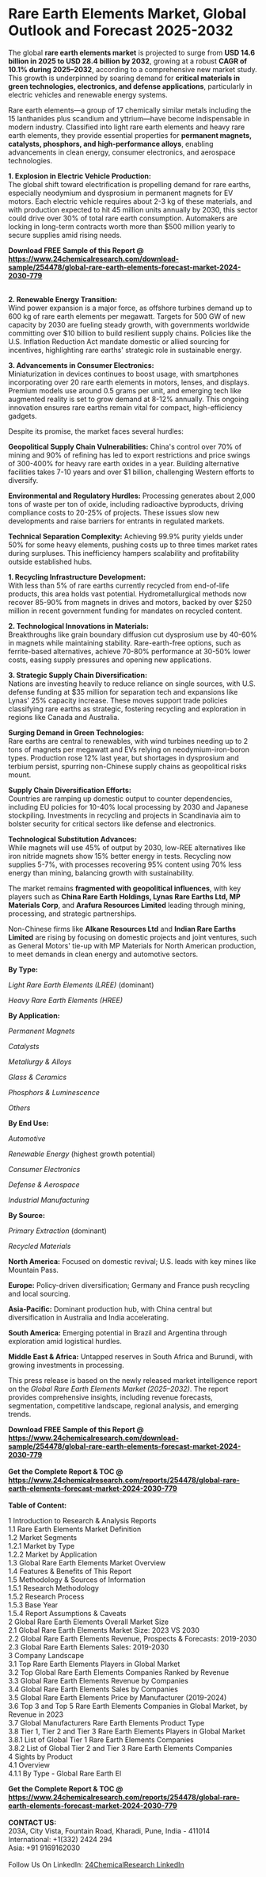 <h1>Rare Earth Elements Market, Global Outlook and Forecast 2025-2032</h1><p>The global <strong>rare earth elements market</strong> is projected to surge from <strong>USD 14.6 billion in 2025 to USD 28.4 billion by 2032</strong>, growing at a robust <strong>CAGR of 10.1% during 2025–2032</strong>, according to a comprehensive new market study. This growth is underpinned by soaring demand for <strong>critical materials in green technologies, electronics, and defense applications</strong>, particularly in electric vehicles and renewable energy systems.</p><p>Rare earth elements—a group of 17 chemically similar metals including the 15 lanthanides plus scandium and yttrium—have become indispensable in modern industry. Classified into light rare earth elements and heavy rare earth elements, they provide essential properties for <strong>permanent magnets, catalysts, phosphors, and high-performance alloys</strong>, enabling advancements in clean energy, consumer electronics, and aerospace technologies.</p><p><strong>1. Explosion in Electric Vehicle Production:</strong><br>
The global shift toward electrification is propelling demand for rare earths, especially neodymium and dysprosium in permanent magnets for EV motors. Each electric vehicle requires about 2-3 kg of these materials, and with production expected to hit 45 million units annually by 2030, this sector could drive over 30% of total rare earth consumption. Automakers are locking in long-term contracts worth more than $500 million yearly to secure supplies amid rising needs.</p><div><b>Download FREE Sample of this Report @ 
            <a href="https://www.24chemicalresearch.com/download-sample/254478/global-rare-earth-elements-forecast-market-2024-2030-779">
            https://www.24chemicalresearch.com/download-sample/254478/global-rare-earth-elements-forecast-market-2024-2030-779</a></b></div><br><p><strong>2. Renewable Energy Transition:</strong><br>
Wind power expansion is a major force, as offshore turbines demand up to 600 kg of rare earth elements per megawatt. Targets for 500 GW of new capacity by 2030 are fueling steady growth, with governments worldwide committing over $10 billion to build resilient supply chains. Policies like the U.S. Inflation Reduction Act mandate domestic or allied sourcing for incentives, highlighting rare earths' strategic role in sustainable energy.</p><p><strong>3. Advancements in Consumer Electronics:</strong><br>
Miniaturization in devices continues to boost usage, with smartphones incorporating over 20 rare earth elements in motors, lenses, and displays. Premium models use around 0.5 grams per unit, and emerging tech like augmented reality is set to grow demand at 8-12% annually. This ongoing innovation ensures rare earths remain vital for compact, high-efficiency gadgets.</p><p>Despite its promise, the market faces several hurdles:</p><p><strong>Geopolitical Supply Chain Vulnerabilities:</strong> China's control over 70% of mining and 90% of refining has led to export restrictions and price swings of 300-400% for heavy rare earth oxides in a year. Building alternative facilities takes 7-10 years and over $1 billion, challenging Western efforts to diversify.</p><p><strong>Environmental and Regulatory Hurdles:</strong> Processing generates about 2,000 tons of waste per ton of oxide, including radioactive byproducts, driving compliance costs to 20-25% of projects. These issues slow new developments and raise barriers for entrants in regulated markets.</p><p><strong>Technical Separation Complexity:</strong> Achieving 99.9% purity yields under 50% for some heavy elements, pushing costs up to three times market rates during surpluses. This inefficiency hampers scalability and profitability outside established hubs.</p><p><strong>1. Recycling Infrastructure Development:</strong><br>
With less than 5% of rare earths currently recycled from end-of-life products, this area holds vast potential. Hydrometallurgical methods now recover 85-90% from magnets in drives and motors, backed by over $250 million in recent government funding for mandates on recycled content.</p><p><strong>2. Technological Innovations in Materials:</strong><br>
Breakthroughs like grain boundary diffusion cut dysprosium use by 40-60% in magnets while maintaining stability. Rare-earth-free options, such as ferrite-based alternatives, achieve 70-80% performance at 30-50% lower costs, easing supply pressures and opening new applications.</p><p><strong>3. Strategic Supply Chain Diversification:</strong><br>
Nations are investing heavily to reduce reliance on single sources, with U.S. defense funding at $35 million for separation tech and expansions like Lynas' 25% capacity increase. These moves support trade policies classifying rare earths as strategic, fostering recycling and exploration in regions like Canada and Australia.</p><p><strong>Surging Demand in Green Technologies:</strong><br>
	Rare earths are central to renewables, with wind turbines needing up to 2 tons of magnets per megawatt and EVs relying on neodymium-iron-boron types. Production rose 12% last year, but shortages in dysprosium and terbium persist, spurring non-Chinese supply chains as geopolitical risks mount.</p><p><strong>Supply Chain Diversification Efforts:</strong><br>
	Countries are ramping up domestic output to counter dependencies, including EU policies for 10-40% local processing by 2030 and Japanese stockpiling. Investments in recycling and projects in Scandinavia aim to bolster security for critical sectors like defense and electronics.</p><p><strong>Technological Substitution Advances:</strong><br>
	While magnets will use 45% of output by 2030, low-REE alternatives like iron nitride magnets show 15% better energy in tests. Recycling now supplies 5-7%, with processes recovering 95% content using 70% less energy than mining, balancing growth with sustainability.</p><p>The market remains <strong>fragmented with geopolitical influences</strong>, with key players such as <strong>China Rare Earth Holdings, Lynas Rare Earths Ltd, MP Materials Corp</strong>, and <strong>Arafura Resources Limited</strong> leading through mining, processing, and strategic partnerships.</p><p>Non-Chinese firms like <strong>Alkane Resources Ltd</strong> and <strong>Indian Rare Earths Limited</strong> are rising by focusing on domestic projects and joint ventures, such as General Motors' tie-up with MP Materials for North American production, to meet demands in clean energy and automotive sectors.</p><p><strong>By Type:</strong></p><p><em>Light Rare Earth Elements (LREE)</em> (dominant)</p><p><em>Heavy Rare Earth Elements (HREE)</em></p><p><strong>By Application:</strong></p><p><em>Permanent Magnets</em></p><p><em>Catalysts</em></p><p><em>Metallurgy &amp; Alloys</em></p><p><em>Glass &amp; Ceramics</em></p><p><em>Phosphors &amp; Luminescence</em></p><p><em>Others</em></p><p><strong>By End Use:</strong></p><p><em>Automotive</em></p><p><em>Renewable Energy</em> (highest growth potential)</p><p><em>Consumer Electronics</em></p><p><em>Defense &amp; Aerospace</em></p><p><em>Industrial Manufacturing</em></p><p><strong>By Source:</strong></p><p><em>Primary Extraction</em> (dominant)</p><p><em>Recycled Materials</em></p><p><strong>North America:</strong> Focused on domestic revival; U.S. leads with key mines like Mountain Pass.</p><p><strong>Europe:</strong> Policy-driven diversification; Germany and France push recycling and local sourcing.</p><p><strong>Asia-Pacific:</strong> Dominant production hub, with China central but diversification in Australia and India accelerating.</p><p><strong>South America:</strong> Emerging potential in Brazil and Argentina through exploration amid logistical hurdles.</p><p><strong>Middle East &amp; Africa:</strong> Untapped reserves in South Africa and Burundi, with growing investments in processing.</p><p>This press release is based on the newly released market intelligence report on the <em>Global Rare Earth Elements Market (2025–2032)</em>. The report provides comprehensive insights, including revenue forecasts, segmentation, competitive landscape, regional analysis, and emerging trends.</p><div><b>Download FREE Sample of this Report @ 
            <a href="https://www.24chemicalresearch.com/download-sample/254478/global-rare-earth-elements-forecast-market-2024-2030-779">
            https://www.24chemicalresearch.com/download-sample/254478/global-rare-earth-elements-forecast-market-2024-2030-779</a></b></div><br><div><b>Get the Complete Report & TOC @ 
            <a href="https://www.24chemicalresearch.com/reports/254478/global-rare-earth-elements-forecast-market-2024-2030-779">
            https://www.24chemicalresearch.com/reports/254478/global-rare-earth-elements-forecast-market-2024-2030-779</a></b></div><br>
            <b>Table of Content:</b><p>1 Introduction to Research & Analysis Reports<br />
    1.1 Rare Earth Elements Market Definition<br />
    1.2 Market Segments<br />
        1.2.1 Market by Type<br />
        1.2.2 Market by Application<br />
    1.3 Global Rare Earth Elements Market Overview<br />
    1.4 Features & Benefits of This Report<br />
    1.5 Methodology & Sources of Information<br />
        1.5.1 Research Methodology<br />
        1.5.2 Research Process<br />
        1.5.3 Base Year<br />
        1.5.4 Report Assumptions & Caveats<br />
2 Global Rare Earth Elements Overall Market Size<br />
    2.1 Global Rare Earth Elements Market Size: 2023 VS 2030<br />
    2.2 Global Rare Earth Elements Revenue, Prospects & Forecasts: 2019-2030<br />
    2.3 Global Rare Earth Elements Sales: 2019-2030<br />
3 Company Landscape<br />
    3.1 Top Rare Earth Elements Players in Global Market<br />
    3.2 Top Global Rare Earth Elements Companies Ranked by Revenue<br />
    3.3 Global Rare Earth Elements Revenue by Companies<br />
    3.4 Global Rare Earth Elements Sales by Companies<br />
    3.5 Global Rare Earth Elements Price by Manufacturer (2019-2024)<br />
    3.6 Top 3 and Top 5 Rare Earth Elements Companies in Global Market, by Revenue in 2023<br />
    3.7 Global Manufacturers Rare Earth Elements Product Type<br />
    3.8 Tier 1, Tier 2 and Tier 3 Rare Earth Elements Players in Global Market<br />
        3.8.1 List of Global Tier 1 Rare Earth Elements Companies<br />
        3.8.2 List of Global Tier 2 and Tier 3 Rare Earth Elements Companies<br />
4 Sights by Product<br />
    4.1 Overview<br />
        4.1.1 By Type - Global Rare Earth El</p><div><b>Get the Complete Report & TOC @ 
            <a href="https://www.24chemicalresearch.com/reports/254478/global-rare-earth-elements-forecast-market-2024-2030-779">
            https://www.24chemicalresearch.com/reports/254478/global-rare-earth-elements-forecast-market-2024-2030-779</a></b></div><br><b>CONTACT US:</b><br>
            203A, City Vista, Fountain Road, Kharadi, Pune, India - 411014<br>
            International: +1(332) 2424 294<br>
            Asia: +91 9169162030 <br><br>
            Follow Us On LinkedIn: <a href="https://www.linkedin.com/company/24chemicalresearch/">24ChemicalResearch LinkedIn</a>